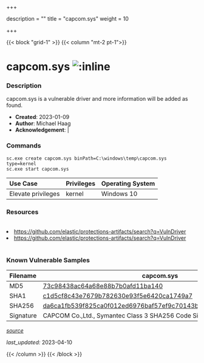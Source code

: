 +++

description = ""
title = "capcom.sys"
weight = 10

+++


{{< block "grid-1" >}}
{{< column "mt-2 pt-1">}}


# capcom.sys ![:inline](/images/twitter_verified.png) 


### Description

capcom.sys is a vulnerable driver and more information will be added as found.

- **Created**: 2023-01-09
- **Author**: Michael Haag
- **Acknowledgement**:  | [](https://twitter.com/)

### Commands

```
sc.exe create capcom.sys binPath=C:\windows\temp\capcom.sys type=kernel
sc.exe start capcom.sys
```

| Use Case | Privileges | Operating System | 
|:---- | ---- | ---- |
| Elevate privileges | kernel | Windows 10 |

### Resources
<br>
<li><a href=" https://github.com/elastic/protections-artifacts/search?q=VulnDriver"> https://github.com/elastic/protections-artifacts/search?q=VulnDriver</a></li>
<li><a href="https://github.com/elastic/protections-artifacts/search?q=VulnDriver">https://github.com/elastic/protections-artifacts/search?q=VulnDriver</a></li>
<br>

### Known Vulnerable Samples

| Filename | capcom.sys |
|:---- | ---- | 
| MD5 | <a href="https://www.virustotal.com/gui/file/73c98438ac64a68e88b7b0afd11ba140">73c98438ac64a68e88b7b0afd11ba140</a> |
| SHA1 | <a href="https://www.virustotal.com/gui/file/c1d5cf8c43e7679b782630e93f5e6420ca1749a7">c1d5cf8c43e7679b782630e93f5e6420ca1749a7</a> |
| SHA256 | <a href="https://www.virustotal.com/gui/file/da6ca1fb539f825ca0f012ed6976baf57ef9c70143b7a1e88b4650bf7a925e24">da6ca1fb539f825ca0f012ed6976baf57ef9c70143b7a1e88b4650bf7a925e24</a> |
| Signature | CAPCOM Co.,Ltd., Symantec Class 3 SHA256 Code Signing CA, VeriSign   |


[*source*](https://github.com/magicsword-io/LOLDrivers/tree/main/yaml/capcom.yaml)

*last_updated:* 2023-04-10








{{< /column >}}
{{< /block >}}
